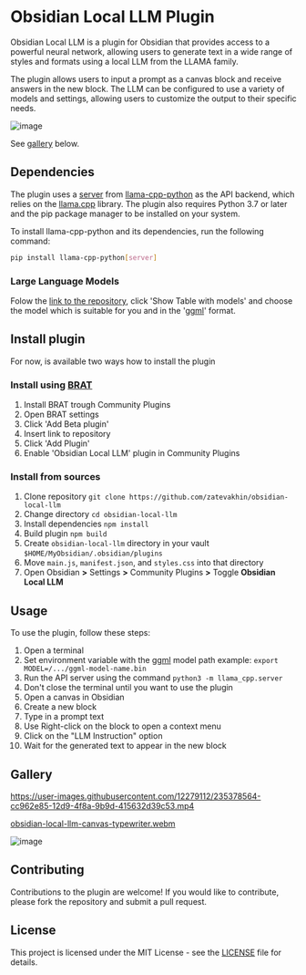 # Obsidian Local LLM Plugin

Obsidian Local LLM is a plugin for Obsidian that provides access to a powerful neural network, allowing users to generate text in a wide range of styles and formats using a local LLM from the LLAMA family.

The plugin allows users to input a prompt as a canvas block and receive answers in the new block. The LLM can be configured to use a variety of models and settings, allowing users to customize the output to their specific needs.

![image](https://user-images.githubusercontent.com/12279112/235395999-40b9c136-5962-4fc9-9273-4657b1e8c3bf.png)

See [gallery](https://github.com/zatevakhin/obsidian-local-llm/edit/main/README.md#gallery) below.


## Dependencies
The plugin uses a [server](https://github.com/abetlen/llama-cpp-python/blob/main/llama_cpp/server/__main__.py) from [llama-cpp-python](https://github.com/abetlen/llama-cpp-python) as the API backend, which relies on the [llama.cpp](https://github.com/ggerganov/llama.cpp) library. The plugin also requires Python 3.7 or later and the pip package manager to be installed on your system.

To install llama-cpp-python and its dependencies, run the following command:

```bash
pip install llama-cpp-python[server]
```
### Large Language Models
Folow the [link to the repository](https://github.com/underlines/awesome-marketing-datascience/blob/master/awesome-ai.md), click 'Show Table with models' and choose the model which is suitable for you and in the '[ggml](https://github.com/ggerganov/ggml)' format.

## Install plugin
For now, is available two ways how to install the plugin

### Install using [BRAT](https://github.com/TfTHacker/obsidian42-brat)
1. Install BRAT trough Community Plugins
2. Open BRAT settings
3. Click 'Add Beta plugin'
4. Insert link to repository
5. Click 'Add Plugin'
5. Enable 'Obsidian Local LLM' plugin in Community Plugins

### Install from sources
1. Clone repository `git clone https://github.com/zatevakhin/obsidian-local-llm`
2. Change directory `cd obsidian-local-llm`
3. Install dependencies `npm install`
4. Build plugin `npm build`
5. Create `obsidian-local-llm` directory in your vault `$HOME/MyObsidian/.obsidian/plugins`
6. Move `main.js`, `manifest.json`, and `styles.css` into that directory
7. Open Obsidian **>** Settings **>** Community Plugins **>** Toggle **Obsidian Local LLM**

## Usage
To use the plugin, follow these steps:

1. Open a terminal
2. Set environment variable with the [ggml](https://github.com/ggerganov/ggml) model path example: `export MODEL=/.../ggml-model-name.bin`
2. Run the API server using the command `python3 -m llama_cpp.server`
3. Don't close the terminal until you want to use the plugin
1. Open a canvas in Obsidian
2. Create a new block
3. Type in a prompt text
4. Use Right-click on the block to open a context menu
5. Click on the "LLM Instruction" option
6. Wait for the generated text to appear in the new block

## Gallery

https://user-images.githubusercontent.com/12279112/235378564-cc962e85-12d9-4f8a-9b9d-415632d39c53.mp4

[obsidian-local-llm-canvas-typewriter.webm](https://user-images.githubusercontent.com/12279112/235395542-ee4009ef-9b8d-4944-8c49-08bda95e5988.webm)

![image](https://user-images.githubusercontent.com/12279112/235440109-9c62e3ee-b79f-4a37-b8a3-94e3334e37b1.png)



## Contributing

Contributions to the plugin are welcome! If you would like to contribute, please fork the repository and submit a pull request.


## License

This project is licensed under the MIT License - see the [LICENSE](LICENSE) file for details.
